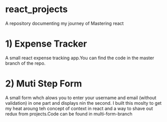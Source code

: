 # react_projects
A repository documenting my journey of Mastering react

# 1) Expense Tracker
A small react expense tracking app.You can find the code in the master branch of the repo.

# 2) Muti Step Form
A small form whch alows you to enter your username and email (without validation) in one part and displays nin the second.
I built this moslty to get my heat aroung teh concept of context in react and a way to shave out redux  from projects.Code can be found in multi-form-branch
